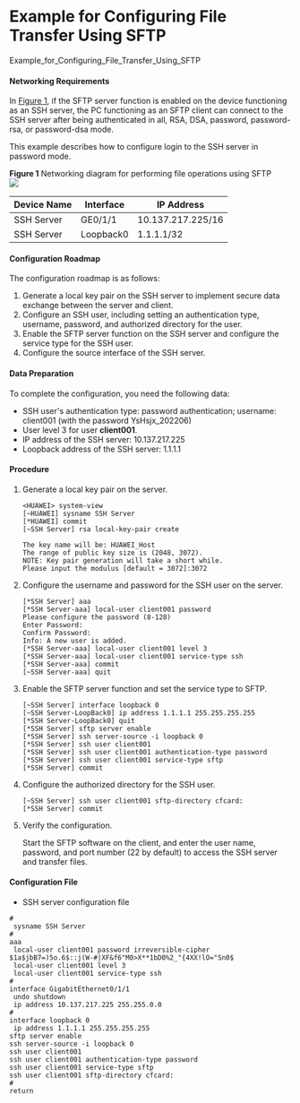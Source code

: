 Example for Configuring File Transfer Using SFTP
================================================

Example_for_Configuring_File_Transfer_Using_SFTP

#### Networking Requirements

In [Figure 1](#EN-US_CONCEPT_0000001134463702__fig_01), if the SFTP server function is enabled on the device functioning as an SSH server, the PC functioning as an SFTP client can connect to the SSH server after being authenticated in all, RSA, DSA, password, password-rsa, or password-dsa mode.

This example describes how to configure login to the SSH server in password mode.

**Figure 1** Networking diagram for performing file operations using SFTP  
![](figure/en-us_image_0000001180503161.png)

| Device Name | Interface | IP Address |
| --- | --- | --- |
| SSH Server | GE0/1/1 | 10.137.217.225/16 |
| SSH Server | Loopback0 | 1.1.1.1/32 |



#### Configuration Roadmap

The configuration roadmap is as follows:

1. Generate a local key pair on the SSH server to implement secure data exchange between the server and client.
2. Configure an SSH user, including setting an authentication type, username, password, and authorized directory for the user.
3. Enable the SFTP server function on the SSH server and configure the service type for the SSH user.
4. Configure the source interface of the SSH server.

#### Data Preparation

To complete the configuration, you need the following data:

* SSH user's authentication type: password authentication; username: client001 (with the password YsHsjx\_202206)
* User level 3 for user **client001**.
* IP address of the SSH server: 10.137.217.225
* Loopback address of the SSH server: 1.1.1.1

#### Procedure

1. Generate a local key pair on the server.
   ```
   <HUAWEI> system-view
   [~HUAWEI] sysname SSH Server
   [*HUAWEI] commit
   [~SSH Server] rsa local-key-pair create
   ```
   ```
   The key name will be: HUAWEI_Host   
   The range of public key size is (2048, 3072).  
   NOTE: Key pair generation will take a short while.  
   Please input the modulus [default = 3072]:3072
   ```
2. Configure the username and password for the SSH user on the server.
   ```
   [*SSH Server] aaa
   [*SSH Server-aaa] local-user client001 password
   Please configure the password (8-128)
   Enter Password:
   Confirm Password:
   Info: A new user is added.
   [*SSH Server-aaa] local-user client001 level 3
   [*SSH Server-aaa] local-user client001 service-type ssh
   [*SSH Server-aaa] commit
   [~SSH Server-aaa] quit
   ```
3. Enable the SFTP server function and set the service type to SFTP.
   ```
   [~SSH Server] interface loopback 0 
   [~SSH Server-LoopBack0] ip address 1.1.1.1 255.255.255.255
   [*SSH Server-LoopBack0] quit
   [*SSH Server] sftp server enable
   [*SSH Server] ssh server-source -i loopback 0
   [*SSH Server] ssh user client001
   [*SSH Server] ssh user client001 authentication-type password
   [*SSH Server] ssh user client001 service-type sftp
   [*SSH Server] commit
   ```
4. Configure the authorized directory for the SSH user.
   ```
   [~SSH Server] ssh user client001 sftp-directory cfcard:
   [*SSH Server] commit
   ```
5. Verify the configuration.
   
   Start the SFTP software on the client, and enter the user name, password, and port number (22 by default) to access the SSH server and transfer files.

#### Configuration File

* SSH server configuration file

```
#
 sysname SSH Server
#
aaa
 local-user client001 password irreversible-cipher $1a$jbB7=)5o.6$::j(W-#|XF&f6"M0>X**1bD0%2_"{4XX!lO="Sn0$
 local-user client001 level 3
 local-user client001 service-type ssh
#
interface GigabitEthernet0/1/1
 undo shutdown
 ip address 10.137.217.225 255.255.0.0
#
interface loopback 0
 ip address 1.1.1.1 255.255.255.255
sftp server enable
ssh server-source -i loopback 0
ssh user client001
ssh user client001 authentication-type password
ssh user client001 service-type sftp
ssh user client001 sftp-directory cfcard:
#
return
```
